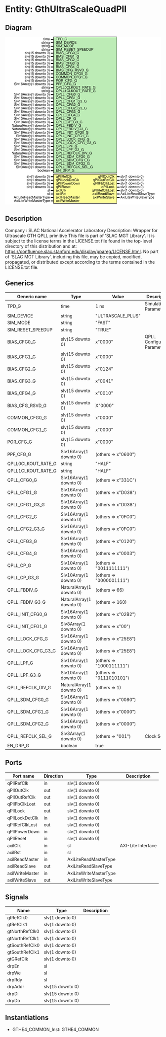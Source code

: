 # Entity: GthUltraScaleQuadPll

## Diagram

![Diagram](GthUltraScaleQuadPll.svg "Diagram")
## Description

Company    : SLAC National Accelerator Laboratory
Description: Wrapper for Ultrascale GTH QPLL primitive
This file is part of 'SLAC MGT Library'.
It is subject to the license terms in the LICENSE.txt file found in the
top-level directory of this distribution and at:
   https://confluence.slac.stanford.edu/display/ppareg/LICENSE.html.
No part of 'SLAC MGT Library', including this file,
may be copied, modified, propagated, or distributed except according to
the terms contained in the LICENSE.txt file.
## Generics

| Generic name       | Type                     | Value                    | Description                    |
| ------------------ | ------------------------ | ------------------------ | ------------------------------ |
| TPD_G              | time                     | 1 ns                     | Simulation Parameters          |
| SIM_DEVICE         | string                   | "ULTRASCALE_PLUS"        |                                |
| SIM_MODE           | string                   | "FAST"                   |                                |
| SIM_RESET_SPEEDUP  | string                   | "TRUE"                   |                                |
| BIAS_CFG0_G        | slv(15 downto 0)         | x"0000"                  | QPLL Configuration Parameters  |
| BIAS_CFG1_G        | slv(15 downto 0)         | x"0000"                  |                                |
| BIAS_CFG2_G        | slv(15 downto 0)         | x"0124"                  |                                |
| BIAS_CFG3_G        | slv(15 downto 0)         | x"0041"                  |                                |
| BIAS_CFG4_G        | slv(15 downto 0)         | x"0010"                  |                                |
| BIAS_CFG_RSVD_G    | slv(15 downto 0)         | X"0000"                  |                                |
| COMMON_CFG0_G      | slv(15 downto 0)         | x"0000"                  |                                |
| COMMON_CFG1_G      | slv(15 downto 0)         | x"0000"                  |                                |
| POR_CFG_G          | slv(15 downto 0)         | x"0000"                  |                                |
| PPF_CFG_G          | Slv16Array(1 downto 0)   | (others => x"0600")      |                                |
| QPLL0CLKOUT_RATE_G | string                   | "HALF"                   |                                |
| QPLL1CLKOUT_RATE_G | string                   | "HALF"                   |                                |
| QPLL_CFG0_G        | Slv16Array(1 downto 0)   | (others => x"331C")      |                                |
| QPLL_CFG1_G        | Slv16Array(1 downto 0)   | (others => x"D038")      |                                |
| QPLL_CFG1_G3_G     | Slv16Array(1 downto 0)   | (others => x"D038")      |                                |
| QPLL_CFG2_G        | Slv16Array(1 downto 0)   | (others => x"0FC0")      |                                |
| QPLL_CFG2_G3_G     | Slv16Array(1 downto 0)   | (others => x"0FC0")      |                                |
| QPLL_CFG3_G        | Slv16Array(1 downto 0)   | (others => x"0120")      |                                |
| QPLL_CFG4_G        | Slv16Array(1 downto 0)   | (others => x"0003")      |                                |
| QPLL_CP_G          | Slv10Array(1 downto 0)   | (others => "0011111111") |                                |
| QPLL_CP_G3_G       | Slv10Array(1 downto 0)   | (others => "0000001111") |                                |
| QPLL_FBDIV_G       | NaturalArray(1 downto 0) | (others => 66)           |                                |
| QPLL_FBDIV_G3_G    | NaturalArray(1 downto 0) | (others => 160)          |                                |
| QPLL_INIT_CFG0_G   | Slv16Array(1 downto 0)   | (others => x"02B2")      |                                |
| QPLL_INIT_CFG1_G   | Slv8Array(1 downto 0)    | (others => x"00")        |                                |
| QPLL_LOCK_CFG_G    | Slv16Array(1 downto 0)   | (others => x"25E8")      |                                |
| QPLL_LOCK_CFG_G3_G | Slv16Array(1 downto 0)   | (others => x"25E8")      |                                |
| QPLL_LPF_G         | Slv10Array(1 downto 0)   | (others => "1000111111") |                                |
| QPLL_LPF_G3_G      | Slv10Array(1 downto 0)   | (others => "0111010101") |                                |
| QPLL_REFCLK_DIV_G  | NaturalArray(1 downto 0) | (others => 1)            |                                |
| QPLL_SDM_CFG0_G    | Slv16Array(1 downto 0)   | (others => x"0080")      |                                |
| QPLL_SDM_CFG1_G    | Slv16Array(1 downto 0)   | (others => x"0000")      |                                |
| QPLL_SDM_CFG2_G    | Slv16Array(1 downto 0)   | (others => x"0000")      |                                |
| QPLL_REFCLK_SEL_G  | Slv3Array(1 downto 0)    | (others => "001")        | Clock Selects                  |
| EN_DRP_G           | boolean                  | true                     |                                |
## Ports

| Port name       | Direction | Type                   | Description        |
| --------------- | --------- | ---------------------- | ------------------ |
| qPllRefClk      | in        | slv(1 downto 0)        |                    |
| qPllOutClk      | out       | slv(1 downto 0)        |                    |
| qPllOutRefClk   | out       | slv(1 downto 0)        |                    |
| qPllFbClkLost   | out       | slv(1 downto 0)        |                    |
| qPllLock        | out       | slv(1 downto 0)        |                    |
| qPllLockDetClk  | in        | slv(1 downto 0)        |                    |
| qPllRefClkLost  | out       | slv(1 downto 0)        |                    |
| qPllPowerDown   | in        | slv(1 downto 0)        |                    |
| qPllReset       | in        | slv(1 downto 0)        |                    |
| axilClk         | in        | sl                     | AXI-Lite Interface |
| axilRst         | in        | sl                     |                    |
| axilReadMaster  | in        | AxiLiteReadMasterType  |                    |
| axilReadSlave   | out       | AxiLiteReadSlaveType   |                    |
| axilWriteMaster | in        | AxiLiteWriteMasterType |                    |
| axilWriteSlave  | out       | AxiLiteWriteSlaveType  |                    |
## Signals

| Name           | Type             | Description |
| -------------- | ---------------- | ----------- |
| gtRefClk0      | slv(1 downto 0)  |             |
| gtRefClk1      | slv(1 downto 0)  |             |
| gtNorthRefClk0 | slv(1 downto 0)  |             |
| gtNorthRefClk1 | slv(1 downto 0)  |             |
| gtSouthRefClk0 | slv(1 downto 0)  |             |
| gtSouthRefClk1 | slv(1 downto 0)  |             |
| gtGRefClk      | slv(1 downto 0)  |             |
| drpEn          | sl               |             |
| drpWe          | sl               |             |
| drpRdy         | sl               |             |
| drpAddr        | slv(15 downto 0) |             |
| drpDi          | slv(15 downto 0) |             |
| drpDo          | slv(15 downto 0) |             |
## Instantiations

- GTHE4_COMMON_Inst: GTHE4_COMMON
